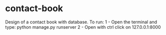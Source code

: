 # contact-book
Design of a contact book with database.
To run:
1 - Open the terminal and type: python manage.py runserver
2 - Open with ctrl click on 127.0.0.1:8000
